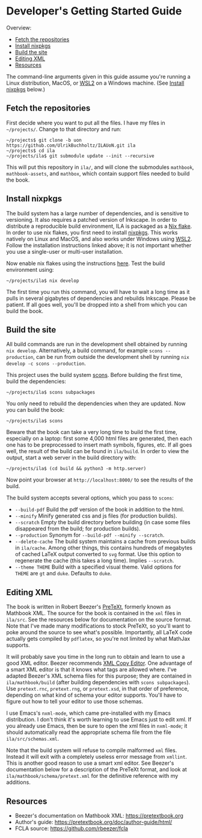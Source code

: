 
# Developer's Getting Started Guide

Overview:
* [Fetch the repositories](#fetch-the-repositories)
* [Install nixpkgs](#install-nixpkgs)
* [Build the site](#build-the-site)
* [Editing XML](#editing-xml)
* [Resources](#resources)

The command-line arguments given in this guide assume you're running a Linux distribution, MacOS, or [WSL2](https://docs.microsoft.com/en-us/windows/wsl/install) on a Windows machine.  (See [Install nixpkgs](#install-nixpkgs) below.)


## Fetch the repositories

First decide where you want to put all the files.  I have my files in `~/projects/`.  Change to that directory and run:
```
~/projects$ git clone -b uon https://github.com/UlrikBuchholtz/ILAUoN.git ila
~/projects$ cd ila
~/projects/ila$ git submodule update --init --recursive
```
This will put this repository in `ila/`, and will clone the submodules `mathbook`, `mathbook-assets`, and `mathbox`, which contain support files needed to build the book.


## Install nixpkgs

The build system has a large number of dependencies, and is sensitive to versioning.  It also requires a patched version of Inkscape.  In order to distribute a reproducible build environment, ILA is packaged as a [Nix flake](https://nixos.wiki/wiki/Flakes).  In order to use nix flakes, you first need to install [nixpkgs](https://nixos.org/download.html).  This works natively on Linux and MacOS, and also works under Windows using [WSL2](https://docs.microsoft.com/en-us/windows/wsl/install).  Follow the installation instructions linked above; it is not important whether you use a single-user or multi-user installation.

Now enable nix flakes using the instructions [here](https://nixos.wiki/wiki/Flakes#Non-NixOS).  Test the build environment using:
```
~/projects/ila$ nix develop
```
The first time you run this command, you will have to wait a long time as it pulls in several gigabytes of dependencies and rebuilds Inkscape.  Please be patient.  If all goes well, you'll be dropped into a shell from which you can build the book.


## Build the site

All build commands are run in the development shell obtained by running `nix develop`.  Alternatively, a build command, for example `scons --production`, can be run from outside the development shell by running `nix develop -c scons --production`.

This project uses the build system [scons](https://scons.org).  Before building the first time, build the dependencies:
```
~/projects/ila$ scons subpackages
```
You only need to rebuild the dependencies when they are updated.  Now you can build the book:
```
~/projects/ila$ scons
```
Beware that the book can take a very long time to build the first time, especially on a laptop: first some 4,000 html files are generated, then each one has to be preprocessed to insert math symbols, figures, etc.  If all goes well, the result of the build can be found in `ila/build`.  In order to view the output, start a web server in the build directory with:
```
~/projects/ila$ (cd build && python3 -m http.server)
```
Now point your browser at `http://localhost:8000/` to see the results of the build.

The build system accepts several options, which you pass to `scons`:
* `--build-pdf` Build the pdf version of the book in addition to the html.
* `--minify` Minify generated css and js files (for production builds).
* `--scratch` Empty the build directory before building (in case some files disappeared from the build; for production builds).
* `--production` Synonym for `--build-pdf --minify --scratch`.
* `--delete-cache` The build system maintains a cache from previous builds in `ila/cache`.  Among other things, this contains hundreds of megabytes of cached LaTeX output converted to `svg` format.  Use this option to regenerate the cache (this takes a long time).  Implies `--scratch`.
* `--theme THEME` Build with a specified visual theme.  Valid options for `THEME` are `gt` and `duke`.  Defaults to `duke`.


## Editing XML

The book is written in Robert Beezer's [PreTeXt](https://pretextbook.org), formerly known as Mathbook XML.  The source for the book is contained in the `xml` files in `ila/src`.  See the resources below for documentation on the source format.  Note that I've made many modifications to stock PreTeXt, so you'll want to poke around the source to see what's possible.  Importantly, all LaTeX code actually gets compiled by `pdflatex`, so you're not limited by what MathJax supports.

It will probably save you time in the long run to obtain and learn to use a good XML editor.  Beezer recommends [XML Copy Editor](http://xml-copy-editor.sourceforge.net/).  One advantage of a smart XML editor is that it knows what tags are allowed where.  I've adapted Beezer's XML schema files for this purpose; they are contained in `ila/mathbook/build` (after building dependencies with `scons subpackages`).  Use `pretext.rnc`, `pretext.rng`, or `pretext.xsd`, in that order of preference, depending on what kind of schema your editor supports.  You'll have to figure out how to tell your editor to use those schemas.

I use Emacs's `nxml-mode`, which came pre-installed with my Emacs distribution.  I don't think it's worth learning to use Emacs just to edit xml.  If you already use Emacs, then be sure to open the xml files in `nxml-mode`; it should automatically read the appropriate schema file from the file `ila/src/schemas.xml`.

Note that the build system will refuse to compile malformed `xml` files.  Instead it will exit with a completely useless error message from `xmllint`.  This is another good reason to use a smart xml editor.  See Beezer's documentation below for a description of the PreTeXt format, and look at `ila/mathbook/schema/pretext.xml` for the definitive reference with my additions.

## Resources

* Beezer's documentation on Mathbook XML:
    https://pretextbook.org
* Author's guide:
    https://pretextbook.org/doc/author-guide/html/
* FCLA source:
    https://github.com/rbeezer/fcla


